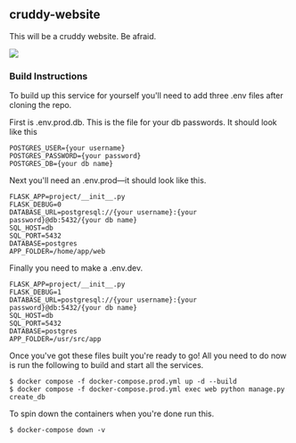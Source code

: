 ## cruddy-website

This will be a cruddy website. Be afraid.

[![](https://github.com/RowanGray472/cruddy-website/workflows/tests/badge.svg)](https://github.com/RowanGray472/cruddy-website/actions?query=workflow%3Atests)


### Build Instructions

To build up this service for yourself you'll need to add three .env files after cloning the repo.

First is .env.prod.db. This is the file for your db passwords. It should look like this

```
POSTGRES_USER={your username}
POSTGRES_PASSWORD={your password}
POSTGRES_DB={your db name}
```

Next you'll need an .env.prod—it should look like this.

```
FLASK_APP=project/__init__.py
FLASK_DEBUG=0
DATABASE_URL=postgresql://{your username}:{your password}@db:5432/{your db name}
SQL_HOST=db
SQL_PORT=5432
DATABASE=postgres
APP_FOLDER=/home/app/web
```

Finally you need to make a .env.dev.

```
FLASK_APP=project/__init__.py
FLASK_DEBUG=1
DATABASE_URL=postgresql://{your username}:{your password}@db:5432/{your db name}
SQL_HOST=db
SQL_PORT=5432
DATABASE=postgres
APP_FOLDER=/usr/src/app
```

Once you've got these files built you're ready to go! All you need to do now is run the following to build and start all the services.

```
$ docker compose -f docker-compose.prod.yml up -d --build
$ docker compose -f docker-compose.prod.yml exec web python manage.py create_db
```

To spin down the containers when you're done run this.

```
$ docker-compose down -v
```
